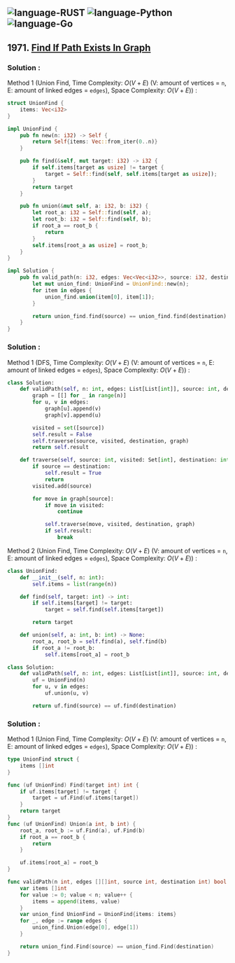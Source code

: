 ![language-RUST](https://img.shields.io/badge/RUST-8d4004?style=for-the-badge&logo=RUST)
![language-Python](https://img.shields.io/badge/Python-ffd43b?style=for-the-badge&logo=PYTHON)
![language-Go](https://img.shields.io/badge/Go-00add8?style=for-the-badge&logo=GO&logoColor=white)
---

## 1971. [Find If Path Exists In Graph](https://leetcode.com/problems/find-if-path-exists-in-graph)

### Solution :

Method 1 (Union Find, Time Complexity: $O(V+E)$ (V: amount of vertices = `n`, E: amount of linked edges = `edges`), Space Complexity: $O(V+E)$) :
```rust
struct UnionFind {
    items: Vec<i32>
}

impl UnionFind {
    pub fn new(n: i32) -> Self {
        return Self{items: Vec::from_iter(0..n)}
    }

    pub fn find(&self, mut target: i32) -> i32 {
        if self.items[target as usize] != target {
            target = Self::find(self, self.items[target as usize]);
        }
        return target
    }

    pub fn union(&mut self, a: i32, b: i32) {
        let root_a: i32 = Self::find(self, a);
        let root_b: i32 = Self::find(self, b);
        if root_a == root_b {
            return
        }
        self.items[root_a as usize] = root_b;
    }
}

impl Solution {
    pub fn valid_path(n: i32, edges: Vec<Vec<i32>>, source: i32, destination: i32) -> bool {
        let mut union_find: UnionFind = UnionFind::new(n);
        for item in edges {
            union_find.union(item[0], item[1]);
        }

        return union_find.find(source) == union_find.find(destination)
    }
}
```

### Solution :

Method 1 (DFS, Time Complexity: $O(V+E)$ (V: amount of vertices = `n`, E: amount of linked edges = `edges`), Space Complexity: $O(V+E)$) :
```python
class Solution:
    def validPath(self, n: int, edges: List[List[int]], source: int, destination: int) -> bool:
        graph = [[] for _ in range(n)]
        for u, v in edges:
            graph[u].append(v)
            graph[v].append(u)

        visited = set([source])
        self.result = False
        self.traverse(source, visited, destination, graph)
        return self.result

    def traverse(self, source: int, visited: Set[int], destination: int, graph: List[List[int]]):
        if source == destination:
            self.result = True
            return
        visited.add(source)

        for move in graph[source]:
            if move in visited:
                continue

            self.traverse(move, visited, destination, graph)
            if self.result:
                break
```

Method 2 (Union Find, Time Complexity: $O(V+E)$ (V: amount of vertices = `n`, E: amount of linked edges = `edges`), Space Complexity: $O(V+E)$) :
```python
class UnionFind:
    def __init__(self, n: int):
        self.items = list(range(n))

    def find(self, target: int) -> int:
        if self.items[target] != target:
            target = self.find(self.items[target])

        return target

    def union(self, a: int, b: int) -> None:
        root_a, root_b = self.find(a), self.find(b)
        if root_a != root_b:
            self.items[root_a] = root_b

class Solution:
    def validPath(self, n: int, edges: List[List[int]], source: int, destination: int) -> bool:
        uf = UnionFind(n)
        for u, v in edges:
            uf.union(u, v)

        return uf.find(source) == uf.find(destination)
```

### Solution :

Method 1 (Union Find, Time Complexity: $O(V+E)$ (V: amount of vertices = `n`, E: amount of linked edges = `edges`), Space Complexity: $O(V+E)$) :
```go
type UnionFind struct {
    items []int
}

func (uf UnionFind) Find(target int) int {
    if uf.items[target] != target {
        target = uf.Find(uf.items[target])
    }
    return target
}
func (uf UnionFind) Union(a int, b int) {
    root_a, root_b := uf.Find(a), uf.Find(b)
    if root_a == root_b {
        return
    }

    uf.items[root_a] = root_b
}

func validPath(n int, edges [][]int, source int, destination int) bool {
    var items []int
    for value := 0; value < n; value++ {
        items = append(items, value)
    }
    var union_find UnionFind = UnionFind{items: items}
    for _, edge := range edges {
        union_find.Union(edge[0], edge[1])
    }

    return union_find.Find(source) == union_find.Find(destination)
}
```
